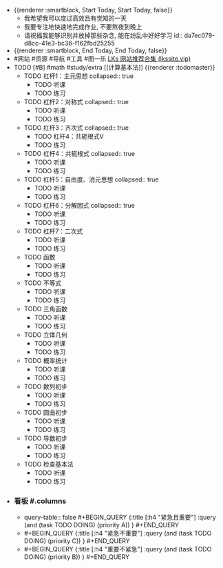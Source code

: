 - {{renderer :smartblock, Start Today, Start Today, false}}
	- 我希望我可以度过高效且有觉知的一天
	- 我要专注地快速地完成作业, 不要熬夜到晚上
	- 请祝福我能够识别并放掉那些杂念, 能在纷乱中好好学习
	  id:: da7ec079-d8cc-41e3-bc36-f162fbd25255
- {{renderer :smartblock, End Today, End Today, false}}
- #网站 #资源 #导航 #工具 #图一乐 [LKs 网站推荐合集 (lkssite.vip)](https://lkssite.vip/)
- TODO [#B] #math #study/extra [[计算基本法]] {{renderer :todomaster}}
	- TODO 杠杆1：主元思想
	  collapsed:: true
		- TODO 听课
		- TODO 练习
	- TODO 杠杆2：对称式
	  collapsed:: true
		- TODO 听课
		- TODO 练习
	- TODO 杠杆3：齐次式
	  collapsed:: true
		- TODO 杠杆4：共轭根式V
		- TODO 练习
	- TODO 杠杆4：共轭根式
	  collapsed:: true
		- TODO 听课
		- TODO 练习
	- TODO 杠杆5：自由度、消元思想
	  collapsed:: true
		- TODO 听课
		- TODO 练习
	- TODO 杠杆6：分解因式
	  collapsed:: true
		- TODO 听课
		- TODO 练习
	- TODO 杠杆7：二次式
		- TODO 听课
		- TODO 练习
	- TODO 函数
		- TODO 听课
		- TODO 练习
	- TODO 不等式
		- TODO 听课
		- TODO 练习
	- TODO 三角函数
		- TODO 听课
		- TODO 练习
	- TODO 立体几何
		- TODO 听课
		- TODO 练习
	- TODO 概率统计
		- TODO 听课
		- TODO 练习
	- TODO 数列初步
		- TODO 听课
		- TODO 练习
	- TODO 圆曲初步
		- TODO 听课
		- TODO 练习
	- TODO 导数初步
		- TODO 听课
		- TODO 练习
	- TODO 检查基本法
		- TODO 听课
		- TODO 练习
- ### 看板 #.columns
	- query-table:: false
	  #+BEGIN_QUERY
	  {:title [:h4 "紧急且重要"]
	  :query  (and (task TODO DOING) (priority A)) }
	  #+END_QUERY
	- #+BEGIN_QUERY
	  {:title [:h4 "紧急不重要"]
	  :query  (and (task TODO DOING) (priority C)) }
	  #+END_QUERY
	- #+BEGIN_QUERY
	  {:title [:h4 "重要不紧急"]
	  :query  (and (task TODO DOING) (priority B)) }
	  #+END_QUERY